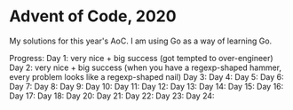 # Advent of Code, 2020

My solutions for this year's AoC. I am using Go as a way of learning Go.

Progress:
Day 1: very nice + big success (got tempted to over-engineer)
Day 2: very nice + big success (when you have a regexp-shaped hammer, every problem looks like a regexp-shaped nail)
Day 3: 
Day 4: 
Day 5: 
Day 6: 
Day 7: 
Day 8: 
Day 9: 
Day 10: 
Day 11: 
Day 12: 
Day 13: 
Day 14: 
Day 15: 
Day 16: 
Day 17: 
Day 18: 
Day 20: 
Day 21: 
Day 22: 
Day 23: 
Day 24: 
